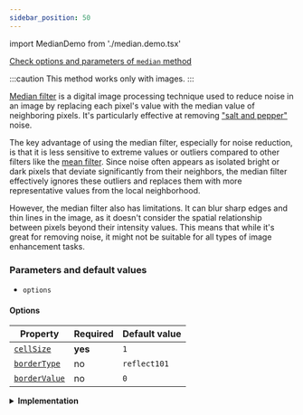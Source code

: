 ```yaml
---
sidebar_position: 50
---
```


import MedianDemo from './median.demo.tsx'

[Check options and parameters of `median` method](https://image-js.github.io/image-js-typescript/classes/Image.html#medianFilter 'github.io link')

:::caution
This method works only with images.
:::

[Median filter](https://en.wikipedia.org/wiki/Median_filter 'wikipedia link on median filter') is a digital image processing technique used to reduce noise in an image by replacing each pixel's value with the median value of neighboring pixels. It's particularly effective at removing ["salt and pepper"](https://en.wikipedia.org/wiki/Salt-and-pepper_noise 'Wikipedia link on salt and pepper effect') noise.

<MedianDemo />

The key advantage of using the median filter, especially for noise reduction, is that it is less sensitive to extreme values or outliers compared to other filters like the [mean filter](https://en.wikipedia.org/wiki/Geometric_mean_filter 'wikipedia link on mean filter'). Since noise often appears as isolated bright or dark pixels that deviate significantly from their neighbors, the median filter effectively ignores these outliers and replaces them with more representative values from the local neighborhood.

However, the median filter also has limitations. It can blur sharp edges and thin lines in the image, as it doesn't consider the spatial relationship between pixels beyond their intensity values. This means that while it's great for removing noise, it might not be suitable for all types of image enhancement tasks.

### Parameters and default values

- `options`

#### Options

| Property                                                                                                        | Required | Default value |
| --------------------------------------------------------------------------------------------------------------- | -------- | ------------- |
| [`cellSize`](https://image-js.github.io/image-js-typescript/interfaces/MedianFilterOptions.html#cellSize)       | **yes**  | `1`           |
| [`borderType`](https://image-js.github.io/image-js-typescript/interfaces/MedianFilterOptions.html#borderType)   | no       | `reflect101`  |
| [`borderValue`](https://image-js.github.io/image-js-typescript/interfaces/MedianFilterOptions.html#borderValue) | no       | `0`           |

<details>
<summary><b>Implementation</b></summary>

Here's how median filter is implemented in ImageJS:

_Window or Kernel Selection_: The first step is to choose a small window or [kernel](../../Glossary.md#kernel 'glossary link to kernel'). This window will move over the entire image, pixel by pixel.

_Pixel Neighborhood_: As the window moves over the image, for each pixel location, the filter collects the pixel values within the window's neighborhood. The neighborhood consists of the pixels that are currently covered by the window/kernel.

_Median Calculation_: The collected pixel values within the neighborhood are then calculated with internal algorithm.

_Median Replacement_: After calculating the median value, the filter replaces the original pixel value with this median value. This process is repeated for every pixel in the image, as the window moves over the entire image.

</details>
